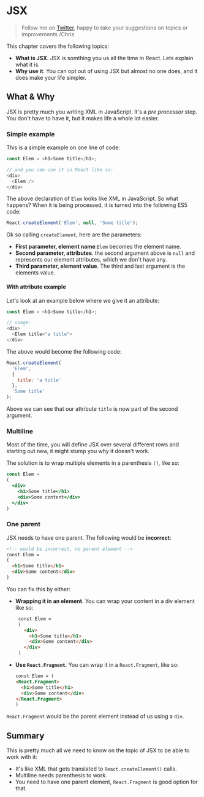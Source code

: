 # JSX

> Follow me on [Twitter](https://twitter.com/chris_noring), happy to take your suggestions on topics or improvements /Chris

This chapter covers the following topics:

- **What is JSX**. JSX is somthing you us all the time in React. Lets explain what it is.
- **Why use it**. You can opt out of using JSX but almost no one does, and it does make your life simpler.

## What & Why

JSX is pretty much you writing XML in JavaScript. It's a _pre processor_ step. You don't have to have it, but it makes life a whole lot easier.

### Simple example

This is a simple example on one line of code:

```js
const Elem = <h1>Some title</h1>;

// and you can use it in React like so:
<div>
  <Elem />
</div>
```

The above declaration of `Elem` looks like XML in JavaScript. So what happens? When it is being processed, it is turned into the following ES5 code:

```js
React.createElement('Elem', null, 'Some title');
```

Ok so calling `createElement`, here are the parameters:

- **First parameter, element name**.`Elem` becomes the element name.
- **Second parameter, attributes**. the second argument above is `null` and represents our element attributes, which we don't have any.
- **Third parameter, element value**. The third and last argument is the elements value.

#### With attribute example

Let's look at an example below where we give it an attribute:

```js
const Elem = <h1>Some title</h1>;

// usage:
<div>
  <Elem title="a title">
</div>
```

The above would become the following code:

```js
React.createElement(
  'Elem', 
  { 
    title: 'a title' 
  }, 
  'Some title'
);
```

Above we can see that our attribute `title` is now part of the second argument.

### Multiline

Most of the time, you will define JSX over several different rows and starting out new, it might stump you why it doesn't work.

The solution is to wrap multiple elements in a parenthesis `()`, like so:

```jsx
const Elem =
(
  <div>
    <h1>Some title</h1>
    <div>Some content</div>
  </div>
)
```

### One parent

JSX needs to have one parent. The following would be **incorrect**:

```html
<!-- would be incorrect, no parent element -->
const Elem =
(
  <h1>Some title</h1>
  <div>Some content</div>
)
```

You can fix this by either:

- **Wrapping it in an element**. You can wrap your content in a div element like so:

   ```html
    const Elem =
    (
      <div>
        <h1>Some title</h1>
        <div>Some content</div>
      </div>
    )
    ```

- **Use `React.Fragment`**. You can wrap it in a `React.Fragment`, like so:

    ```html
    const Elem = (
    <React.Fragment>
      <h1>Some title</h1>
      <div>Some content</div>
    </React.Fragment>
    )
    ```

`React.Fragment` would be the parent element  instead of us using a `div`.

## Summary

This is pretty much all we need to know on the topic of JSX to be able to work with it:

- It's like XML that gets translated to `React.createElement()` calls.
- Multiline needs parenthesis to work.
- You need to have one parent element, `React.Fragment` is good option for that.
